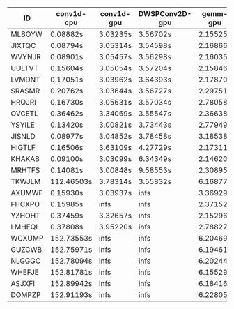 |ID|conv1d-cpu|conv1d-gpu|DWSPConv2D-gpu|gemm-gpu|avg|
|-|-|-|-|-|-|
|MLBOYW|0.08882s|3.03235s|3.56702s|2.15525s|2.21086s|
|JIXTQC|0.08794s|3.05314s|3.54598s|2.16866s|2.21393s|
|WVYNJR|0.08901s|3.05457s|3.56298s|2.16035s|2.21673s|
|UULTVT|0.15604s|3.05054s|3.57204s|2.15846s|2.23427s|
|LVMDNT|0.17051s|3.03962s|3.64393s|2.17870s|2.25819s|
|SRASMR|0.20762s|3.03644s|3.56727s|2.29751s|2.27721s|
|HRQJRI|0.16730s|3.05631s|3.57034s|2.78058s|2.39363s|
|OVCETL|0.36462s|3.34069s|3.55547s|2.36638s|2.40679s|
|YSYILE|0.13420s|3.00821s|3.73443s|2.77949s|2.41408s|
|JISNLD|0.08977s|3.04852s|3.78458s|3.18538s|2.52706s|
|HIGTLF|0.16506s|3.63109s|4.27729s|2.17311s|2.56164s|
|KHAKAB|0.09100s|3.03099s|6.34349s|2.14620s|2.90292s|
|MRHTFS|0.14081s|3.00848s|9.58553s|2.30895s|3.76094s|
|TKWJLM|112.46503s|3.78314s|3.55832s|6.16877s|31.49382s|
|AXUMWF|0.15930s|3.03937s|infs|3.36929s|infs|
|FHCXPO|0.15985s|infs|infs|2.37152s|infs|
|YZHOHT|0.37459s|3.32657s|infs|2.15296s|infs|
|LMHEQI|0.37808s|3.95220s|infs|2.78827s|infs|
|WCXUMP|152.73553s|infs|infs|6.20469s|infs|
|GUZCWB|152.75971s|infs|infs|6.19461s|infs|
|NLGGGC|152.78094s|infs|infs|6.20244s|infs|
|WHEFJE|152.81781s|infs|infs|6.15529s|infs|
|ASJXFI|152.89942s|infs|infs|6.18416s|infs|
|DOMPZP|152.91193s|infs|infs|6.22805s|infs|
